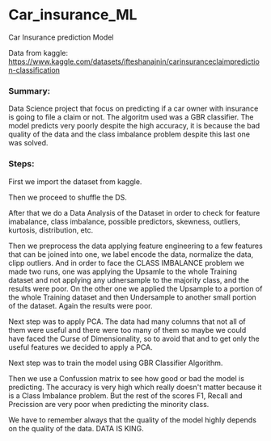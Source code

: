 # Car_insurance_ML

Car Insurance prediction Model

Data from kaggle: https://www.kaggle.com/datasets/ifteshanajnin/carinsuranceclaimprediction-classification

### Summary:

Data Science project that focus on predicting if a car owner with insurance is going to file a claim or not. The algoritm used was a GBR classifier. The model predicts very poorly despite the high accuracy, it is because the bad quality of the data and the class imbalance problem despite this last one was solved.

### Steps:
First  we import the dataset from kaggle.

Then we proceed to shuffle the DS.

After that we do a Data Analysis of the Dataset in order to check for feature imabalance, class imbalance, possible predictors, skewness, outliers, kurtosis, distribution, etc.

Then we preprocess the data applying feature engineering to a few features that can be joined into one, we label encode the data, normalize the data, clipp outliers. And in order to face the CLASS IMBALANCE problem we made two runs, one was applying the Upsamle to the whole Training dataset and not applying any udnersample to the majority class, and the results were poor. On the other one we applied the Upsample to a portion of the whole Training dataset and then Undersample to another small portion of the dataset. Again the results were poor.

Next step was to apply PCA. The data had many columns that not all of them were useful and there were too many of them so maybe we could have faced the Curse of Dimensionality, so to avoid that and to get only the useful features we decided to apply a PCA.

Next step was to train the model using GBR Classifier Algorithm.

Then we use a Confussion matrix to see how good or bad the model is predicting. The accuracy is very high which really doesn't matter because it is a Class Imbalance problem. But the rest of the scores F1, Recall and Precission are very poor when predicting the minority class.

We have to remember always that the quality of the model highly depends on the quality of the data. DATA IS KING.



